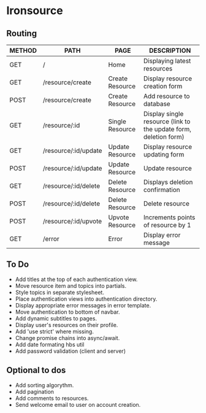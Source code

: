 # Ironsource

## Routing

| METHOD | PATH                 | PAGE            | DESCRIPTION                                                      |
| ------ | -------------------- | --------------- | ---------------------------------------------------------------- |
| GET    | /                    | Home            | Displaying latest resources                                      |
| GET    | /resource/create     | Create Resource | Display resource creation form                                   |
| POST   | /resource/create     | Create Resource | Add resource to database                                         |
| GET    | /resource/:id        | Single Resource | Display single resource (link to the update form, deletion form) |
| GET    | /resource/:id/update | Update Resource | Display resource updating form                                   |
| POST   | /resource/:id/update | Update Resource | Update resource                                                  |
| GET    | /resource/:id/delete | Delete Resource | Displays deletion confirmation                                   |
| POST   | /resource/:id/delete | Delete Resource | Delete resource                                                  |
| POST   | /resource/:id/upvote | Upvote Resource | Increments points of resource by 1                               |
| GET    | /error               | Error           | Display error message                                            |

## To Do

- Add titles at the top of each authentication view.
- Move resource item and topics into partials.
- Style topics in separate stylesheet.
- Place authentication views into authentication directory.
- Display appropriate error messages in error template.
- Move authentication to bottom of navbar.
- Add dynamic subtitles to pages.
- Display user's resources on their profile.
- Add 'use strict' where missing.
- Change promise chains into async/await.
- Add date formating hbs util
- Add password validation (client and server)

## Optional to dos

- Add sorting algorythm.
- Add pagination
- Add comments to resources.
- Send welcome email to user on account creation.
